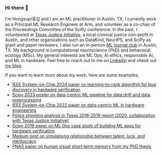 ### Hi there 👋

I'm Hongsup/홍섭 and I am an ML practitioner in Austin, TX. I currently work as a Principal ML Research Engineer at Arm, and volunteer as a co-chair of the Proceedings Committee of the SciPy conference. In the past, I volunteered at [Texas Justice Initiative](https://texasjusticeinitiative.org/), a local criminal justice non-profit in Austin, and other organizations such as DataKind, NeurIPS, and SciPy as grant and paper reviewers. I also run an in-person [ML journal club](https://austinmljournalclub.github.io/) in Austin, TX. My background is computational neuroscience (PhD) and behavioral ecology (MSc). My general interests are ML Ops, AI ethics, responsible AI, and ML in hardware. Feel free to reach out to me on [Linkedin](https://www.linkedin.com/in/hongsupshin/) and check out [my blog](https://hongsupshin.github.io/).

If you want to learn more about my work, here are some examples:
- [IEEE System-on-Chip 2024 paper on learning-to-rank algorithm for bug discovery in hardware verification](https://ieeexplore.ieee.org/document/10737744)
- [Scipy 2023 poster on data-centric ML pipeline for data drift and data preprocessing](https://zenodo.org/record/8136049)
- [IEEE System-on-Chip 2022 paper on data-centric ML in hardware engineering](https://ieeexplore.ieee.org/document/9908095)
- [Police shooting analysis in Texas 2016-2019 report (2020, collaboration with Texas Justice Initiative)](https://texasjusticeinitiative.org/publications/officer-involved-shootings-in-texas)
- [Scipy 2019 paper on ML Ops case study of building ML apps for hardware verification](https://conference.scipy.org/proceedings/scipy2019/Hongsup_Shin.html)
- [Medium post on simulationg relationship between talent, luck, and meritocracy](https://medium.com/@hongsupshin/talent-luck-and-success-simulating-meritocracy-and-inequality-with-stochasticity-501e0c1b4969)
- [PNAS paper on human visual short-term memory from my PhD thesis](https://www.pnas.org/doi/abs/10.1073/pnas.1117465109)
